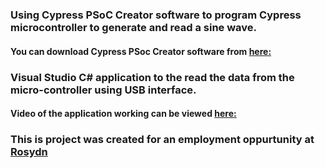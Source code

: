 #

### Using Cypress PSoC Creator software to program Cypress microcontroller to generate and read a sine wave. 

####    You can download Cypress PSoc Creator software from [here:](https://www.infineon.com/cms/en/design-support/tools/sdk/psoc-software/psoc-creator/)


### Visual Studio C# application to the read the data from the micro-controller using USB interface.

####    Video of the application working can be viewed [here:](https://youtu.be/WBZCT79Mz9Y)

### This is project was created for an employment oppurtunity at [Rosydn](https://resodyn.com/) 

